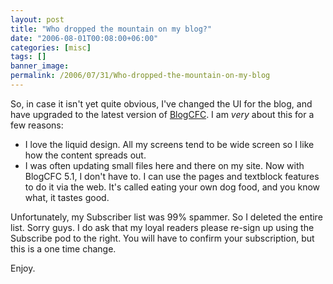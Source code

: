 ```yaml
---
layout: post
title: "Who dropped the mountain on my blog?"
date: "2006-08-01T00:08:00+06:00"
categories: [misc]
tags: []
banner_image: 
permalink: /2006/07/31/Who-dropped-the-mountain-on-my-blog
---
```


So, in case it isn't yet quite obvious, I've changed the UI for the blog, and have upgraded to the latest version of <a href="http://www.blogcfc.com">BlogCFC</a>. I am <i>very</i> about this for a few reasons:

<ul>
<li>I love the liquid design. All my screens tend to be wide screen so I like how the content spreads out.
<li>I was often updating small files here and there on my site. Now with BlogCFC 5.1, I don't have to. I can use the pages and textblock features to do it via the web. It's called eating your own dog food, and you know what, it tastes good.
</ul>

Unfortunately, my Subscriber list was 99% spammer. So I deleted the entire list. Sorry guys. I do ask that my loyal readers please re-sign up using the Subscribe pod to the right. You will have to confirm your subscription, but this is a one time change.

Enjoy.